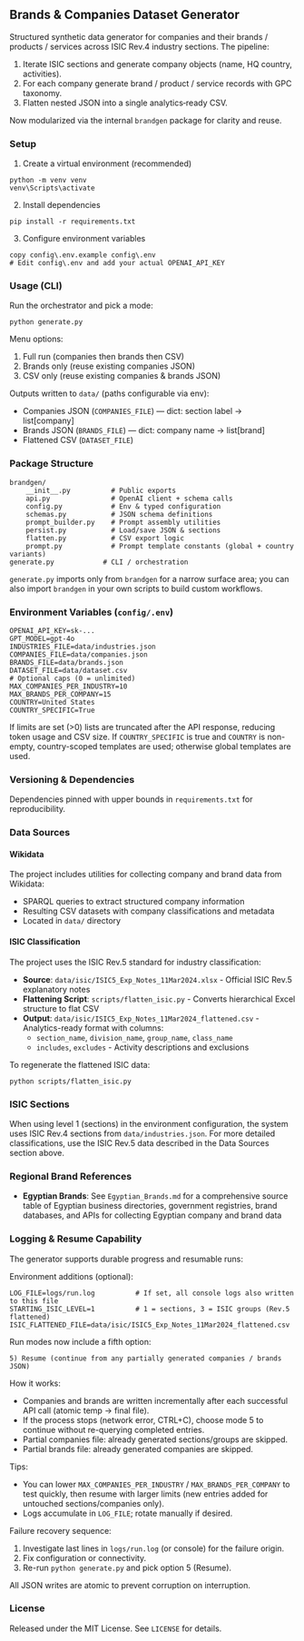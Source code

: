 ## Brands & Companies Dataset Generator

Structured synthetic data generator for companies and their brands / products / services
across ISIC Rev.4 industry sections. The pipeline:

1. Iterate ISIC sections and generate company objects (name, HQ country, activities).
2. For each company generate brand / product / service records with GPC taxonomy.
3. Flatten nested JSON into a single analytics‑ready CSV.

Now modularized via the internal `brandgen` package for clarity and reuse.

### Setup

1. Create a virtual environment (recommended)
```
python -m venv venv
venv\Scripts\activate
```

2. Install dependencies
```
pip install -r requirements.txt
```

3. Configure environment variables
```
copy config\.env.example config\.env
# Edit config\.env and add your actual OPENAI_API_KEY
```

### Usage (CLI)

Run the orchestrator and pick a mode:
```
python generate.py
```
Menu options:
1) Full run (companies then brands then CSV)
2) Brands only (reuse existing companies JSON)
3) CSV only (reuse existing companies & brands JSON)

Outputs written to `data/` (paths configurable via env):
- Companies JSON (`COMPANIES_FILE`) — dict: section label -> list[company]
- Brands JSON (`BRANDS_FILE`) — dict: company name -> list[brand]
- Flattened CSV (`DATASET_FILE`)

### Package Structure

```
brandgen/
	__init__.py          # Public exports
	api.py               # OpenAI client + schema calls
	config.py            # Env & typed configuration
	schemas.py           # JSON schema definitions
	prompt_builder.py    # Prompt assembly utilities
	persist.py           # Load/save JSON & sections
	flatten.py           # CSV export logic
 	prompt.py            # Prompt template constants (global + country variants)
generate.py            # CLI / orchestration
```

`generate.py` imports only from `brandgen` for a narrow surface area; you can also
import `brandgen` in your own scripts to build custom workflows.

### Environment Variables (`config/.env`)
```
OPENAI_API_KEY=sk-...
GPT_MODEL=gpt-4o
INDUSTRIES_FILE=data/industries.json
COMPANIES_FILE=data/companies.json
BRANDS_FILE=data/brands.json
DATASET_FILE=data/dataset.csv
# Optional caps (0 = unlimited)
MAX_COMPANIES_PER_INDUSTRY=10
MAX_BRANDS_PER_COMPANY=15
COUNTRY=United States
COUNTRY_SPECIFIC=True
```

If limits are set (>0) lists are truncated after the API response, reducing token usage and CSV size. If `COUNTRY_SPECIFIC` is true and `COUNTRY` is non-empty, country-scoped templates are used; otherwise global templates are used.

### Versioning & Dependencies

Dependencies pinned with upper bounds in `requirements.txt` for reproducibility.

### Data Sources

#### Wikidata
The project includes utilities for collecting company and brand data from Wikidata:
- SPARQL queries to extract structured company information
- Resulting CSV datasets with company classifications and metadata
- Located in `data/` directory

#### ISIC Classification
The project uses the ISIC Rev.5 standard for industry classification:
- **Source**: `data/isic/ISIC5_Exp_Notes_11Mar2024.xlsx` - Official ISIC Rev.5 explanatory notes
- **Flattening Script**: `scripts/flatten_isic.py` - Converts hierarchical Excel structure to flat CSV
- **Output**: `data/isic/ISIC5_Exp_Notes_11Mar2024_flattened.csv` - Analytics-ready format with columns:
  - `section_name`, `division_name`, `group_name`, `class_name`
  - `includes`, `excludes` - Activity descriptions and exclusions

To regenerate the flattened ISIC data:
```
python scripts/flatten_isic.py
```

### ISIC Sections
When using level 1 (sections) in the environment configuration, the system uses ISIC Rev.4 sections from `data/industries.json`. For more detailed classifications, use the ISIC Rev.5 data described in the Data Sources section above.

### Regional Brand References
- **Egyptian Brands**: See `Egyptian_Brands.md` for a comprehensive source table of Egyptian business directories, government registries, brand databases, and APIs for collecting Egyptian company and brand data

### Logging & Resume Capability

The generator supports durable progress and resumable runs:

Environment additions (optional):
```
LOG_FILE=logs/run.log          # If set, all console logs also written to this file
STARTING_ISIC_LEVEL=1          # 1 = sections, 3 = ISIC groups (Rev.5 flattened)
ISIC_FLATTENED_FILE=data/isic/ISIC5_Exp_Notes_11Mar2024_flattened.csv
```

Run modes now include a fifth option:
```
5) Resume (continue from any partially generated companies / brands JSON)
```

How it works:
- Companies and brands are written incrementally after each successful API call (atomic temp -> final file).
- If the process stops (network error, CTRL+C), choose mode 5 to continue without re-querying completed entries.
- Partial companies file: already generated sections/groups are skipped.
- Partial brands file: already generated companies are skipped.

Tips:
- You can lower `MAX_COMPANIES_PER_INDUSTRY` / `MAX_BRANDS_PER_COMPANY` to test quickly, then resume with larger limits (new entries added for untouched sections/companies only).
- Logs accumulate in `LOG_FILE`; rotate manually if desired.

Failure recovery sequence:
1. Investigate last lines in `logs/run.log` (or console) for the failure origin.
2. Fix configuration or connectivity.
3. Re-run `python generate.py` and pick option 5 (Resume).

All JSON writes are atomic to prevent corruption on interruption.

### License

Released under the MIT License. See `LICENSE` for details.

